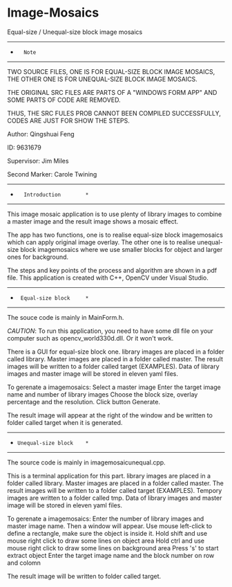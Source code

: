 # Image-Mosaics
Equal-size / Unequal-size block image mosaics

*****************************
*       Note        
*****************************

TWO SOURCE FILES, ONE IS FOR EQUAL-SIZE BLOCK IMAGE MOSAICS, THE OTHER ONE IS FOR UNEQUAL-SIZE BLOCK IMAGE MOSAICS.

THE ORIGINAL SRC FILES ARE PARTS OF A "WINDOWS FORM APP" AND SOME PARTS OF CODE ARE REMOVED.

THUS, THE SRC FULES PROB CANNOT BEEN COMPILED SUCCESSFULLY, CODES ARE JUST FOR SHOW THE STEPS.


Author: Qingshuai Feng

ID: 9631679

Supervisor: Jim Miles

Second Marker: Carole Twining


*****************************
*       Introduction        *
*****************************

This image mosaic application is to use plenty of library images to combine a master image and the result image shows a mosaic effect. 

The app has two functions, one is to realise equal-size block imagemosaics which can apply original image overlay. The other one is to realise unequal-size block imagemosaics where we use smaller blocks for object and larger ones for background.

The steps and key points of the process and algorithm are shown in a pdf file. This application is created with C++, OpenCV under Visual Studio.


*****************************
*      Equal-size block     *
*****************************

The souce code is mainly in MainForm.h.

*CAUTION*: To run this application, you need to have some dll file on your computer such as opencv_world330d.dll. Or it won't work.

There is a GUI for equal-size block one. library images are placed in a folder called library. Master images are placed in a folder called master. The result images will be written to a folder called target (EXAMPLES). Data of library images and master image will be stored in eleven yaml files.

To gerenate a imagemosaics: 
  Select a master image 
  Enter the target image name and number of library images 
  Choose the block size, overlay percentage and the resolution. 
  Click button Generate. 

The result image will appear at the right of the window and be written to folder called target when it is generated.


*****************************
*     Unequal-size block    *
*****************************

The source code is mainly in imagemosaicunequal.cpp.

This is a terminal application for this part. library images are placed in a folder called library. Master images are placed in a folder called master. The result images will be written to a folder called target (EXAMPLES). Tempory images are written to a folder called tmp. Data of library images and master image will be stored in eleven yaml files.

To gerenate a imagemosaics:
  Enter the number of library images and master image name. 
  Then a window will appear. 
    Use mouse left-click to define a rectangle, make sure the object is inside it.
    Hold shift and use mouse right click to draw some lines on object area
    Hold ctrl and use mouse right click to draw some lines on background area
    Press 's' to start extract object
  Enter the target image name and the block number on row and colomn

The result image will be written to folder called target.
